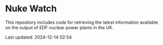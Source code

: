 # Nuke Watch

This repository includes code for retrieving the latest information available on the output of EDF nuclear power plants in the UK.

Last updated: 2024-12-14 02:54